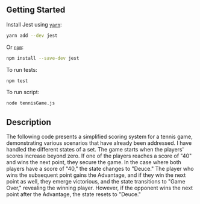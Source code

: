 ## Getting Started
Install Jest using [`yarn`](https://yarnpkg.com/en/package/jest):

```bash
yarn add --dev jest
```

Or [`npm`](https://www.npmjs.com/package/jest):

```bash
npm install --save-dev jest
```

To run tests: 
```bash
npm test
```
To run script: 
```bash
node tennisGame.js
```

## Description
The following code presents a simplified scoring system for a tennis game, demonstrating various scenarios that have already been addressed. I have handled the different states of a set. The game starts when the players' scores increase beyond zero. If one of the players reaches a score of "40" and wins the next point, they secure the game. In the case where both players have a score of "40," the state changes to "Deuce." The player who wins the subsequent point gains the Advantage, and if they win the next point as well, they emerge victorious, and the state transitions to "Game Over," revealing the winning player. However, if the opponent wins the next point after the Advantage, the state resets to "Deuce."
